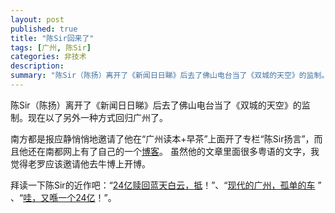 ```yaml
---
layout: post
published: true
title: "陈Sir回来了"
tags: [广州, 陈Sir]
categories: 非技术    
description: 
summary: "陈Sir（陈扬）离开了《新闻日日睇》后去了佛山电台当了《双城的天空》的监制。现在以了另外一种方式回归广州了。 南方都是报应静悄悄地邀请了他在“广州读本+早茶”上面开了专栏“陈Sir扬言”，而且他还在南都网上有了自己的一个博客。 虽然他的文章"
---
```

陈Sir（陈扬）离开了《新闻日日睇》后去了佛山电台当了《双城的天空》的监制。现在以了另外一种方式回归广州了。  
  
南方都是报应静悄悄地邀请了他在“广州读本+早茶”上面开了专栏“陈Sir扬言”，而且他还在南都网上有了自己的一个[博客][Link 1]。 虽然他的文章里面很多粤语的文字，我觉得老罗应该邀请他去牛博上开博。  
  
拜读一下陈Sir的近作吧：“[24亿赎回蓝天白云，抵][24]！”、“[现代的广州，孤单的车][Link 2] ” 、“[哇，又喺一个24亿][24 1]！”。


[Link 1]: http://www.nddaily.com/special/chenyang
[24]: http://gcontent.nddaily.com/9/77/97785e0500ad16c1/Blog/98f/f7b237.html
[Link 2]: http://gcontent.nddaily.com/9/77/97785e0500ad16c1/Blog/5a6/a828c1.html
[24 1]: http://gcontent.nddaily.com/9/77/97785e0500ad16c1/Blog/566/e97324.html
